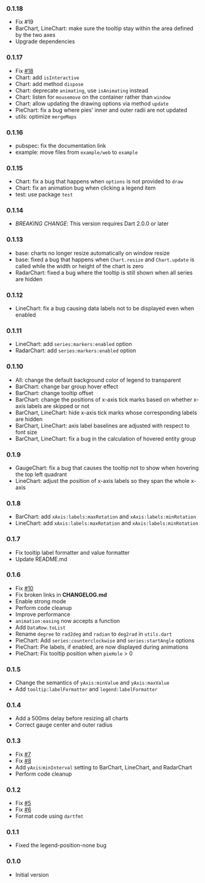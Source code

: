 ### 0.1.18
- Fix #19
- BarChart, LineChart: make sure the tooltip stay within the area defined by the
  two axes
- Upgrade dependencies

### 0.1.17
- Fix [#18](https://github.com/jolleekin/modern_charts/issues/18)
- Chart: add `isInteractive`
- Chart: add method `dispose`
- Chart: deprecate `animating`, use `isAnimating` instead
- Chart: listen for `mousemove` on the container rather than `window`
- Chart: allow updating the drawing options via method `update`
- PieChart: fix a bug where pies' inner and outer radii are not updated
- utils: optimize `mergeMaps`

### 0.1.16
- pubspec: fix the documentation link
- example: move files from `example/web` to `example`

### 0.1.15
- Chart: fix a bug that happens when `options` is not provided to `draw`
- Chart: fix an animation bug when clicking a legend item
- test: use package `test`

### 0.1.14
- *BREAKING CHANGE*: This version requires Dart 2.0.0 or later

### 0.1.13
- base: charts no longer resize automatically on window resize
- base: fixed a bug that happens when `Chart.resize` and `Chart.update` is
  called while the width or height of the chart is zero
- RadarChart: fixed a bug where the tooltip is still shown when all series are
  hidden

### 0.1.12
- LineChart: fix a bug causing data labels not to be displayed even when enabled

### 0.1.11
- LineChart: add `series:markers:enabled` option
- RadarChart: add `series:markers:enabled` option

### 0.1.10
- All: change the default background color of legend to transparent
- BarChart: change bar group hover effect
- BarChart: change tooltip offset
- BarChart: change the positions of x-axis tick marks based on whether x-axis
  labels are skipped or not
- BarChart, LineChart: hide x-axis tick marks whose corresponding labels are hidden
- BarChart, LineChart: axis label baselines are adjusted with respect to font size
- BarChart, LineChart: fix a bug in the calculation of hovered entity group

### 0.1.9
- GaugeChart: fix a bug that causes the tooltip not to show when hovering the
  top left quadrant 
- LineChart: adjust the position of x-axis labels so they span the whole x-axis

### 0.1.8
- BarChart: add `xAxis:labels:maxRotation` and `xAxis:labels:minRotation`
- LineChart: add `xAxis:labels:maxRotation` and `xAxis:labels:minRotation`

### 0.1.7
- Fix tooltip label formatter and value formatter
- Update README.md

### 0.1.6
- Fix [#10](https://github.com/jolleekin/modern_charts/issues/10)
- Fix broken links in __CHANGELOG.md__
- Enable strong mode
- Perform code cleanup
- Improve performance
- `animation:easing` now accepts a function
- Add `DataRow.toList`
- Rename `degree` to `rad2deg` and `radian` to `deg2rad` in `utils.dart`
- PieChart: Add `series:counterclockwise` and `series:startAngle` options
- PieChart: Pie labels, if enabled, are now displayed during animations
- PieChart: Fix tooltip position when `pieHole` > 0

### 0.1.5
- Change the semantics of `yAxis:minValue` and `yAxis:maxValue`
- Add `tooltip:labelFormatter` and `legend:labelFormatter`

### 0.1.4
- Add a 500ms delay before resizing all charts
- Correct gauge center and outer radius

### 0.1.3
- Fix [#7](https://github.com/jolleekin/modern_charts/issues/7)
- Fix [#8](https://github.com/jolleekin/modern_charts/issues/8)
- Add `yAxis`:`minInterval` setting to BarChart, LineChart, and RadarChart
- Perform code cleanup

### 0.1.2
- Fix [#5](https://github.com/jolleekin/modern_charts/issues/5)
- Fix [#6](https://github.com/jolleekin/modern_charts/issues/6)
- Format code using `dartfmt`

### 0.1.1
- Fixed the legend-position-none bug

### 0.1.0
-	Initial version